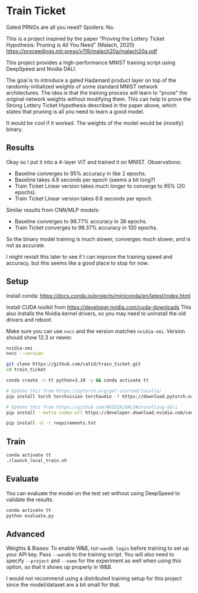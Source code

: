 # Train Ticket

Gated PRNGs are all you need?  Spoilers: No.

This is a project inspired by the paper "Proving the Lottery Ticket Hypothesis: Pruning is All You Need" (Malach, 2020)
https://proceedings.mlr.press/v119/malach20a/malach20a.pdf

This project provides a high-performance MNIST training script using DeepSpeed and Nvidia DALI.

The goal is to introduce a gated Hadamard product layer on top of the randomly-initialized weights of some standard MNIST network architectures.  The idea is that the training process will learn to "prune" the original network weights without modifying them.  This can help to prove the Strong Lottery Ticket Hypothesis described in the paper above, which states that pruning is all you need to learn a good model.

It would be cool if it worked.  The weights of the model would be (mostly) binary.

## Results

Okay so I put it into a 4-layer ViT and trained it on MNIST. Observations:

* Baseline converges to 95% accuracy in like 2 epochs.
* Baseline takes 4.8 seconds per epoch (seems a bit long?)
* Train Ticket Linear version takes much longer to converge to 95% (20 epochs).
* Train Ticket Linear version takes 6.6 seconds per epoch.

Similar results from CNN/MLP models:

* Baseline converges to 98.77% accuracy in 38 epochs.
* Train Ticket converges to 98.37% accuracy in 100 epochs.

So the binary model training is much slower, converges much slower, and is not as accurate.

I might revisit this later to see if I can improve the training speed and accuracy, but this seems like a good place to stop for now.

## Setup

Install conda: https://docs.conda.io/projects/miniconda/en/latest/index.html

Install CUDA toolkit from https://developer.nvidia.com/cuda-downloads  This also installs the Nvidia kernel drivers, so you may need to uninstall the old drivers and reboot.

Make sure you can use `nvcc` and the version matches `nvidia-smi`.  Version should show 12.3 or newer.

```bash
nvidia-smi
nvcc --version
```

```bash
git clone https://github.com/catid/train_ticket.git
cd train_ticket

conda create -n tt python=3.10 -y && conda activate tt

# Update this from https://pytorch.org/get-started/locally/
pip install torch torchvision torchaudio -f https://download.pytorch.org/whl/cu123/torch_stable.html

# Update this from https://github.com/NVIDIA/DALI#installing-dali
pip install --extra-index-url https://developer.download.nvidia.com/compute/redist --upgrade nvidia-dali-cuda120

pip install -U -r requirements.txt
```

## Train

```bash
conda activate tt
./launch_local_train.sh
```

## Evaluate

You can evaluate the model on the test set without using DeepSpeed to validate the results.

```bash
conda activate tt
python evaluate.py
```

## Advanced

Weights & Biases: To enable W&B, run `wandb login` before training to set up your API key. Pass `--wandb` to the training script. You will also need to specify `--project` and `--name` for the experiment as well when using this option, so that it shows up properly in W&B.

I would not recommend using a distributed training setup for this project since the model/dataset are a bit small for that.
